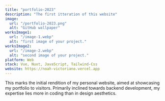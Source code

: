 ```yaml
---
title: "portfolio-2023"
description: "The first itteration of this website"
image:
  url: "/portfolio-2023.png"
  alt: "GitHub wallpaper"
worksImage1:
  url: "/image-1.webp"
  alt: "first image of your project."
worksImage2:
  url: "/image-2.webp"
  alt: "second image of your project."
platform: Web
stack: Vue, Nuxt, JavaScript, Tailwind-Css
website: https://noah-victoriano.vercel.app
---
```


This marks the initial rendition of my personal website, aimed at showcasing my portfolio to visitors. Primarily inclined towards backend development, my expertise lies more in coding than in design aesthetics.
